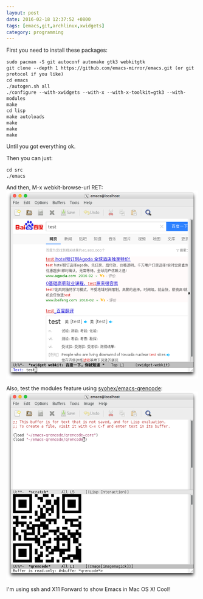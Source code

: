 ```yaml
---
layout: post
date: 2016-02-18 12:37:52 +0800
tags: [emacs,git,archlinux,xwidgets]
category: programming
---
```


First you need to install these packages:

    sudo pacman -S git autoconf automake gtk3 webkitgtk
    git clone --depth 1 https://github.com/emacs-mirror/emacs.git (or git protocol if you like)
    cd emacs
    ./autogen.sh all
    ./configure --with-xwidgets --with-x --with-x-toolkit=gtk3 --with-modules
    make
    cd lisp
    make autoloads
    make
    make
    make

Until you got everything ok.

Then you can just:

    cd src
    ./emacs

And then, M-x webkit-browse-url RET:
![xwidget-webkit](/assets/xwidget-webkit.png)

Also, test the modules feature using [syohex/emacs-qrencode](https://github.com/syohex/emacs-qrencode):
![qrencode](/assets/qrencode.png)

I'm using ssh and X11 Forward to show Emacs in Mac OS X! Cool!
